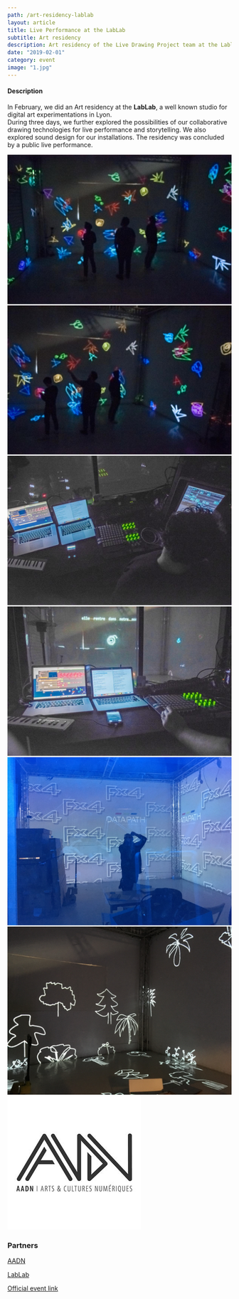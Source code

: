```yaml
---
path: /art-residency-lablab
layout: article
title: Live Performance at the LabLab
subtitle: Art residency
description: Art residency of the Live Drawing Project team at the Lablab in Lyon in partnership with AADN
date: "2019-02-01"
category: event
image: "1.jpg"
---
```



#### Description

In February, we did an Art residency at the __LabLab__, a well known studio for digital art experimentations in Lyon.  
During three days, we further explored the possibilities of our collaborative drawing technologies for live performance and storytelling. We also explored sound design for our installations.
The residency was concluded by a public live performance.


<photo-grid>
<img src="1.jpg"/>
<img src="2.jpg"/>
<img src="3.jpg"/>
<img src="4.jpg"/>
<img src="0.jpg"/>
<img src="5.jpg"/>
<img src="aadn.jpg"/>
</photo-grid>

### Partners

[AADN](http://aadn.org/)  
  
[LabLab](https://www.facebook.com/atelierlablab/)  
  
[Official event link](https://aadn.org/nos-residences/the-live-drawing-project-en-residence-au-lab-lab/)
